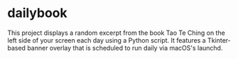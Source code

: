 # dailybook
This project displays a random excerpt from the book Tao Te Ching on the left side of your screen each day using a Python script. It features a Tkinter-based banner overlay that is scheduled to run daily via macOS's launchd.
